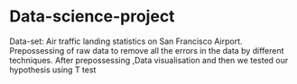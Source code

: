 # Data-science-project
Data-set: Air traffic landing statistics on San Francisco Airport.
Prepossessing of raw data to remove all the errors in the data by different techniques.
After prepossessing ,Data visualisation and then we tested our hypothesis using T test
